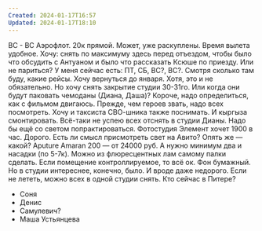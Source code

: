 ```yaml
---
Created: 2024-01-17T16:57
Updated: 2024-01-17T18:10
---
```

ВС - ВС Аэрофлот. 20к прямой. Может, уже раскуплены. Время вылета удобное.
Хочу: снять по максимуму здесь перед отъездом, чтобы было что обсудить с Антуаном и было что рассказать Ксюше по приезду. Или не париться?
У меня сейчас есть: ПТ, СБ, ВС?, ВС?. Смотря сколько там буду, какие рейсы. Хочу вернуться до января. Хотя, это и не обязательно. Но хочу снять закрытие студии 30-31го. Или когда они будут паковать чемоданы (Диана, Даша)?
Короче, надо определиться, как с фильмом двигаюсь.
Прежде, чем героев звать, надо всех посмотреть. Хочу и таксиста СВО-шника также поснимать. И кыргыза смонтировать. Всё-таки не успею всех отснять в студии Дианы. Надо бы ещё со светом попрактироваться. Фотостудия Элемент хочет 1900 в час. Дорого. Есть ли смысл присмотреть свет на Авито? Опять же — какой? Aputure Amaran 200 — от 24000 руб. А нужно минимум два и насадки (по 5-7к). Можно из флюресцентных лам самому палки сделать. Если помещение контроллируемое, то всё ок. Фон бумажный. Но в студии интереснее, конечно, было. И вроде даже недорого. Если не лететь, можно всех в одной студии снять.
Кто сейчас в Питере?
- Соня
- Денис
- Самулевич?
- Маша Устьянцева
